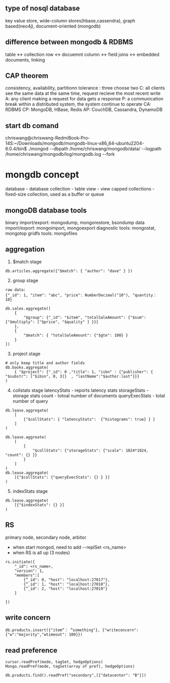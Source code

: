 ## type of nosql database
key value store, wide-column stores(hbase,cassendra), graph based(neo4j), document-oriented (mongodb)
## difference between mongodb & RDBMS
table <-> collection
row <-> docuemnt
column <-> field
joins <-> embedded documents, linking

## CAP theorem
consistency, availability, partitionn tolerance : three choose two
C: all clients see the same data at the same time, request recieve the most recent write
A: any client making a request for data gets a response
P: a communication break within a distributed system, the system continue to operate
CA: RDBMS
CP: MongoDB, HBase, Redis
AP: CouchDB, Cassandra, DynamoDB

## start db comand
chriswang@chriswang-RedmiBook-Pro-14S:~/Downloads/mongodb/mongodb-linux-x86_64-ubuntu2204-6.0.4/bin$ ./mongod --dbpath /home/chriswang/mongodb/data/ --logpath /home/chriswang/mongodb/log/mongodb.log --fork


# mongdb concept
database - database
collection - table
view - view
capped collections - fixed-size collection, used as a buffer or queue

## mongoDB database tools
binary import/export: mongodump, mongorestore, bsondump
data import/export: mongoimport, mongoexport
diagnostic tools: mongostat, mongotop
gridfs tools: mongofiles

## aggregation
1. $match stage
```
db.articles.aggregate({"$match": { "author": "dave" } })

```
2. group stage
```
raw data:
{"_id": 1, "item": "abc", "price": NumberDecimal("10"), "quantity： 10}

db.sales.aggregate([
    {
        "$group": {"_id": "$item", "totalSaleAmount": {"$sum": {"$multiply": ["$price", "$quality" ] }}}
    },
    {
        "$match": { "totalSaleAmount": {"$gte": 100} }
    }
])
```
3. project stage
```
# only keep title and author fields
db.books.aggregate(
    { "$project": {"_id": 0 ,"title": 1, "isbn" : {"publisher": { "$substr": ["$ibsn", 0, 3]}  , "lastName":"$author.last"}}}
)
```
4. collstats stage
latencyStats - reports latency stats
storageStats - storage stats
count - totoal number of documents
queryExecStats - total number of query

```
db.lease.aggregate(
    [
        {"$collStats": { "latencyStats":  {"histograms": true} } }
    ]
)

db.lease.aggreate(
    [
        {
            "$collStats": {"storageStats": {"scale": 1024*1024, "count": {} }}
        }
    ]
)
db.lease.aggregate(
    [{"$collStats": {"queryExecStats": {} } }]
)
```
5. indexStats stage
```
db.lease.aggregate(
    [{"$indexStats": {} }]
)
```

## RS
primary node, secondary node, arbitor
* when start mongod, need to add --replSet <rs_name>
* when RS is all up (3 nodes)
```
rs.initiate({
    "_id": <rs_name>,
    "version": 1,
    "members":[
        {“_id": 0, "host": "localhost:27017"},
        {“_id": 1, "host": "localhost:27018"},
        {“_id": 2, "host": "localhost:27019"}
    ]

})
```

## write concern
```
db.products.insert({"item“： ”something"}, {"writeconcern": {"w":"majority","wtimeout": 100}})
```

## read preference
```
cursor.readPref(mode, tagSet, hedgeOptions)
Mongo.readPref(mode, tagSet(array of pref), hedgeOptions)

db.products.find().readPref("secondary",[{"datacenter": "B"}])

```
